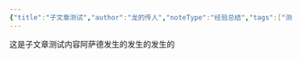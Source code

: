 ```yaml
---
{"title":"子文章测试","author":"龙的传人","noteType":"经验总结","tags":["测试笔记"],"status":"进行中","dateCreat":"2025-06-06 09:51:49","dateUpdate":"2025-06-06 09:51:49","dg-publish":true,"permalink":"/002-知识管理/publish/2025年/5月/子文章测试/","dgPassFrontmatter":true}
---
```


这是子文章测试内容阿萨德发生的发生的发生的